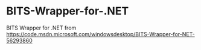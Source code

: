 # BITS-Wrapper-for-.NET
BITS Wrapper for .NET from https://code.msdn.microsoft.com/windowsdesktop/BITS-Wrapper-for-NET-56293860
